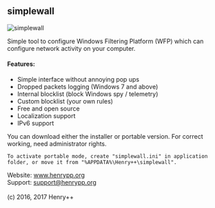## simplewall

![simplewall](http://www.henrypp.org/images/simplewall.jpg?cachefix)

Simple tool to configure Windows Filtering Platform (WFP) which can configure network activity on your computer.

#### Features:
- Simple interface without annoying pop ups
- Dropped packets logging (Windows 7 and above)
- Internal blocklist (block Windows spy / telemetry)
- Custom blocklist (your own rules)
- Free and open source
- Localization support
- IPv6 support

You can download either the installer or portable version. For correct working, need administrator rights.
```
To activate portable mode, create "simplewall.ini" in application folder, or move it from "%APPDATA%\Henry++\simplewall".
```

Website: www.henrypp.org<br />
Support: support@henrypp.org<br />
<br />
(c) 2016, 2017 Henry++
